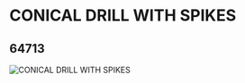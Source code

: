 # CONICAL DRILL WITH SPIKES
## 64713
![CONICAL DRILL WITH SPIKES](https://lc-www-live-s.legocdn.com/media/bricks/5/2/4538783.jpg)
